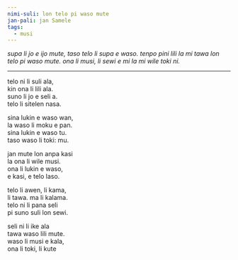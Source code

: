 ```yaml
---
nimi-suli: lon telo pi waso mute
jan-pali: jan Samele
tags:
  - musi
---
```

*supa li jo e ijo mute, taso telo li supa e waso. tenpo pini lili la mi tawa lon telo pi waso mute. ona li musi, li sewi e mi la mi wile toki ni.*

---

telo ni li suli ala,  
kin ona li lili ala.  
suno li jo e seli a.  
telo li sitelen nasa.  

sina lukin e waso wan,  
la waso li moku e pan.  
sina lukin e waso tu.  
taso waso li toki: mu.  

jan mute lon anpa kasi  
la ona li wile musi.  
ona li lukin e waso,  
e kasi, e telo laso.  

telo li awen, li kama,  
li tawa. ma li kalama.  
telo ni li pana seli  
pi suno suli lon sewi.  

seli ni li ike ala  
tawa waso lili mute.  
waso li musi e kala,  
ona li toki, li kute
